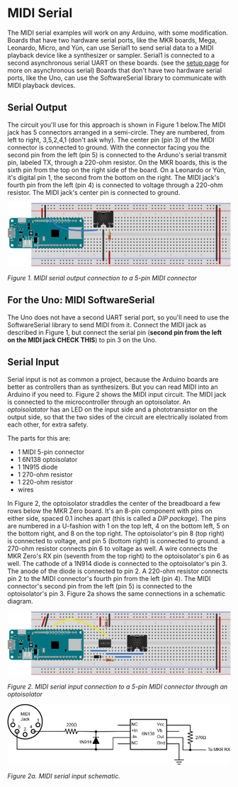 # MIDI Serial

The MIDI serial examples will work on any Arduino, with some modification. Boards that have two hardware serial ports, like the MKR boards, Mega, Leonardo, Micro, and Yún, can use Serial1 to send serial data to a MIDI playback device like a synthesizer or sampler. Serial1 is connected to a second asynchronous serial UART on these boards. (see the [setup page](setup.md) for more on asynchronous serial) Boards that don't have two hardware serial ports, like the Uno, can use the SoftwareSerial library to communicate with MIDI playback devices.

## Serial Output

The circuit you'll use for this approach is shown in Figure 1 below.The MIDI jack has 5 connectors arranged in a semi-circle. They are numbered, from left to right, 3,5,2,4,1 (don't ask why). The center pin (pin 3) of the MIDI connector is connected to ground. With the connector facing you the second pin from the left  (pin 5) is connected to the Arduno's serial transmit pin, labeled TX, through a 220-ohm resistor. On the MKR boards, this is the sixth pin from the top on the right side of the board. On a Leonardo or Yún, it's digital pin 1, the second from the bottom on the right. The MIDI jack's fourth pin from the left (pin 4) is connected to voltage through a 220-ohm resistor. The MIDI jack's center pin is connected to ground.

![Figure 1. MIDI serial output connection to a 5-pin MIDI connector.](img/midi_serial_out_bb.png)

*Figure 1. MIDI serial output connection to a 5-pin MIDI connector*

## For the Uno: MIDI SoftwareSerial

The Uno does not have a second UART serial port, so you'll need to use the SoftwareSerial library to send MIDI from it. Connect the MIDI jack as described in Figure 1, but connect the serial pin (**second pin from the left on the MIDI jack CHECK THIS**) to pin 3 on the Uno.


## Serial Input

Serial input is not as common a project, because the Arduino boards are better as controllers than as synthesizers. But you can read MIDI into an Arduino if you need to. Figure 2 shows the MIDI input circuit. The MIDI jack is connected to the microcontroller through an optoisolator. An *optoisolatator* has an LED on the input side and a phototransistor on the output side, so that the two sides of the circuit are electrically isolated from each other, for extra safety.

The parts for this are:
* 1 MIDI 5-pin connector
* 1 6N138 optoisolator
* 1 1N915 diode
* 1 270-ohm resistor
* 1 220-ohm resistor
* wires

In Figure 2, the optoisolator straddles the center of the breadboard a few rows below the MKR Zero board. It's an 8-pin component with pins on either side, spaced 0.1 inches apart (this is called a *DIP package*). The pins are numbered in a U-fashion with 1 on the top left, 4 on the bottom left, 5 on the bottom right, and 8 on the top right. The optoisolator's pin 8 (top right) is connected to voltage, and pin 5 (bottom right) is connected to ground. a 270-ohm resistor connects pin 6 to voltage as well. A wire connects the MKR Zero's RX pin (seventh from the top right) to the optoisolator's pin 6 as well. The cathode of a 1N914 diode is connected to the optoisolator's pin 3. The anode of the diode is connected to pin 2. A 220-ohm resistor connects pin 2 to the MIDI connector's fourth pin from the left (pin 4). The MIDI connector's second pin from the left (pin 5) is connected to the optoisolator's pin 3. Figure 2a shows the same connections in a schematic diagram. 
 
![Figure 2. MIDI serial input connection to a 5-pin MIDI connector through an optoisolator.](img/midi_serial_in_bb.png)

*Figure 2. MIDI serial input connection to a 5-pin MIDI connector through an optoisolator*

![Figure 2a. MIDI serial input schematic.](img/midi_serial_in_schem.png)

*Figure 2a. MIDI serial input schematic.*